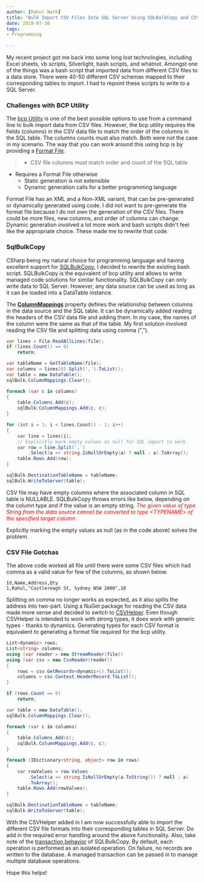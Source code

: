 ```yaml
---
author: [Rahul Nath]
title: "Bulk Import CSV Files Into SQL Server Using SQLBulkCopy and CSVHelper"
date: 2019-07-30
tags:
- Programming
  
---
```


My recent project got me back into some long lost technologies, including Excel sheets, vb scripts, Silverlight, bash scripts, and whatnot. Amongst one of the things was a bash script that imported data from different CSV files to a data store. There were 40-50 different CSV schemas mapped to their corresponding tables to import. I had to repoint these scripts to write to a SQL Server.

### Challenges with BCP Utility

The [bcp Utility](https://docs.microsoft.com/en-us/sql/tools/bcp-utility?view=sql-server-2017) is one of the best possible options to use from a command line to bulk import data from CSV files. However, the bcp utility requires the fields (columns) in the CSV data file to match the order of the columns in the SQL table. The columns counts must also match. Both were not the case in my scenario. The way that you can work around this using bcp is by providing a [Format File](https://docs.microsoft.com/en-us/sql/relational-databases/import-export/use-a-format-file-to-map-table-columns-to-data-file-fields-sql-server?view=sql-server-2017). 

> - CSV file columns must match order and count of the SQL table
- Requires a Format File otherwise 
    - Static generation is not extensible
    - Dynamic generation calls for a better programming language 

Format File has an XML and a Non-XML variant, that can be pre-generated or dynamically generated using code. I did not want to pre-generate the format file because I do not own the generation of the CSV files. There could be more files, new columns, and order of columns can change. Dynamic generation involved a lot more work and bash scripts didn't feel like the appropriate choice. These made me to rewrite that code.

### SqlBulkCopy

CSharp being my natural choice for programming language and having excellent support for [SQLBulkCopy](https://docs.microsoft.com/en-us/dotnet/api/system.data.sqlclient.sqlbulkcopy?view=netframework-4.8), I decided to rewrite the existing bash script. SQLBulkCopy is the equivalent of bcp utility and allows to write managed code solutions for similar functionality. SQLBulkCopy can only write data to SQL Server. However, any data source can be used as long as it can be loaded into a DataTable instance.

The [**ColumnMappings**](https://docs.microsoft.com/en-us/dotnet/api/system.data.sqlclient.sqlbulkcopy.columnmappings?view=netframework-4.8#System_Data_SqlClient_SqlBulkCopy_ColumnMappings) property defines the relationship between columns in the data source and the SQL table. It can be dynamically added reading the headers of the CSV data file and adding them. In my case, the names of the column were the same as that of the table. My first solution involved reading the CSV file and splitting data using comma (",").

``` csharp
var lines = File.ReadAllLines(file);
if (lines.Count() == 0) 
    return;

var tableName = GetTableName(file);
var columns = lines[0].Split(',').ToList();
var table = new DataTable();
sqlBulk.ColumnMappings.Clear();

foreach (var c in columns)
{
    table.Columns.Add(c);
    sqlBulk.ColumnMappings.Add(c, c); 
}

for (int i = 1; i < lines.Count() - 1; i++)
{
    var line = lines[i];
    // Explicitly mark empty values as null for SQL import to work
    var row = line.Split(',')
        .Select(a => string.IsNullOrEmpty(a) ? null : a).ToArray();
    table.Rows.Add(row);
}

sqlBulk.DestinationTableName = tableName;
sqlBulk.WriteToServer(table);
```

CSV file may have empty columns where the associated column in SQL table is NULLABLE.  SQLBulkCopy throws errors like below, depending on the column type and if the value is an empty string.
*<span style='color:red'>The given value of type String from the data source cannot be converted to type \<TYPENAME> of the specified target column</span>*

Explicitly marking the empty values as null (as in the code above) solves the problem.

### CSV File Gotchas

The above code worked all file until there were some CSV files which had comma as a valid value for few of the columns, as shown below.

``` csv
Id,Name,Address,Qty
1,Rahul,"Castlereagh St, Sydney NSW 2000",10
```

Splitting on comma no longer works as expected, as it also splits the address into two-part. Using a NuGet package for reading the CSV data made more sense and decided to switch to [CSVHelper](https://github.com/JoshClose/CsvHelper). Even though CSVHelper is intended to work with strong types, it does work with generic types  - thanks to dynamics. Generating types for each CSV format is equivalent to generating a format file required for the bcp utility. 

``` csharp
List<dynamic> rows;
List<string> columns;
using (var reader = new StreamReader(file))
using (var csv = new CsvReader(reader))
{
    rows = csv.GetRecords<dynamic>().ToList();
    columns = csv.Context.HeaderRecord.ToList();
}

if (rows.Count == 0)
    return;

var table = new DataTable();
sqlBulk.ColumnMappings.Clear();

foreach (var c in columns)
{
    table.Columns.Add(c);
    sqlBulk.ColumnMappings.Add(c, c);
}

foreach (IDictionary<string, object> row in rows)
{
    var rowValues = row.Values
        .Select(a => string.IsNullOrEmpty(a.ToString()) ? null : a)
        .ToArray();
    table.Rows.Add(rowValues);
}

sqlBulk.DestinationTableName = tableName;
sqlBulk.WriteToServer(table);
```

With the CSVHelper added in I am now successfully able to import the different CSV file formats into their corresponding tables in SQL Server. Do add in the required error handling around the above functionality. Also, take note of the [transaction behavior](https://docs.microsoft.com/en-us/dotnet/framework/data/adonet/sql/transaction-and-bulk-copy-operations) of SQLBulkCopy. By default, each operation is performed as an isolated operation. On failure, no records are written to the database. A managed transaction can be passed in to manage multiple database operations. 

Hope this helps!
